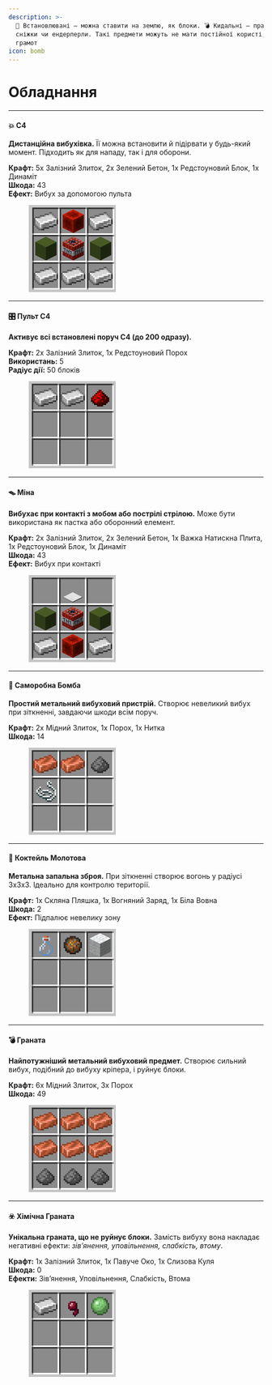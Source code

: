 ```yaml
---
description: >-
  🧱 Встановлювані — можна ставити на землю, як блоки. 💣 Кидальні — працюють як
  сніжки чи ендерперли. Такі предмети можуть не мати постійної користі, але
  грамот
icon: bomb
---
```


# Обладнання

***

#### 💥 C4

**Дистанційна вибухівка.** Її можна встановити й підірвати у будь-який момент. Підходить як для нападу, так і для оборони.

**Крафт:** 5x Залізний Злиток, 2x Зелений Бетон, 1x Редстоуновий Блок, 1x Динаміт\
**Шкода:** 43\
**Ефект:** Вибух за допомогою пульта

<div align="left"><figure><img src="../.gitbook/assets/c4 (2).png" alt=""><figcaption></figcaption></figure></div>

***

#### 🎛️ Пульт C4

**Активує всі встановлені поруч C4 (до 200 одразу).**

**Крафт:** 2x Залізний Злиток, 1x Редстоуновий Порох\
**Використань:** 5\
**Радіус дії:** 50 блоків

<div align="left"><figure><img src="../.gitbook/assets/c4_remote (2).png" alt=""><figcaption></figcaption></figure></div>

***

#### 🪤 Міна

**Вибухає при контакті з мобом або пострілі стрілою.** Може бути використана як пастка або оборонний елемент.

**Крафт:** 2x Залізний Злиток, 2x Зелений Бетон, 1x Важка Натискна Плита, 1x Редстоуновий Блок, 1x Динаміт\
**Шкода:** 43\
**Ефект:** Вибух при контакті

<div align="left"><figure><img src="../.gitbook/assets/land_mine (2).png" alt=""><figcaption></figcaption></figure></div>

***

#### 🧨 Саморобна Бомба

**Простий метальний вибуховий пристрій.** Створює невеликий вибух при зіткненні, завдаючи шкоди всім поруч.

**Крафт:** 2x Мідний Злиток, 1x Порох, 1x Нитка\
**Шкода:** 14

<div align="left"><figure><img src="../.gitbook/assets/pipe_bomb (2).png" alt=""><figcaption></figcaption></figure></div>

***

#### 🍾 Коктейль Молотова

**Метальна запальна зброя.** При зіткненні створює вогонь у радіусі 3x3x3. Ідеально для контролю території.

**Крафт:** 1x Скляна Пляшка, 1x Вогняний Заряд, 1x Біла Вовна\
**Шкода:** 2\
**Ефект:** Підпалює невелику зону

<div align="left"><figure><img src="../.gitbook/assets/molotov_cocktail (2).png" alt=""><figcaption></figcaption></figure></div>

***

#### 💣 Граната

**Найпотужніший метальний вибуховий предмет.** Створює сильний вибух, подібний до вибуху кріпера, і руйнує блоки.

**Крафт:** 6x Мідний Злиток, 3x Порох\
**Шкода:** 49

<div align="left"><figure><img src="../.gitbook/assets/grenade (2).png" alt=""><figcaption></figcaption></figure></div>

***

#### ☣️ Хімічна Граната

**Унікальна граната, що не руйнує блоки.** Замість вибуху вона накладає негативні ефекти: _зів’янення, уповільнення, слабкість, втому_.

**Крафт:** 1x Залізний Злиток, 1x Павуче Око, 1x Слизова Куля\
**Шкода:** 0\
**Ефекти:** Зів’янення, Уповільнення, Слабкість, Втома

<div align="left"><figure><img src="../.gitbook/assets/chemical_grenade (2).png" alt=""><figcaption></figcaption></figure></div>
